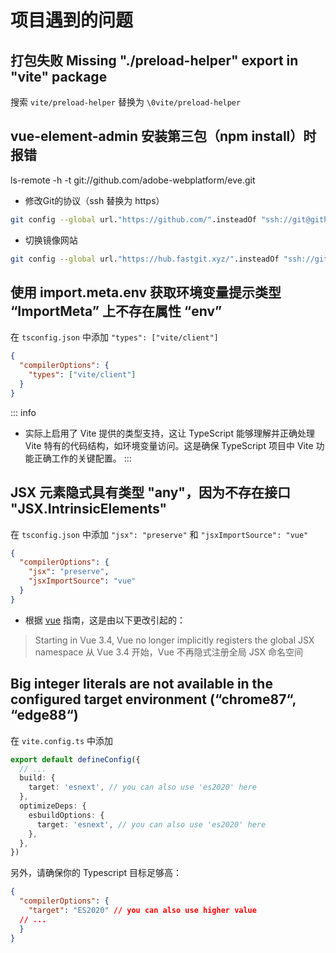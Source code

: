 # 项目遇到的问题

## 打包失败 Missing "./preload-helper" export in "vite" package

搜索 `vite/preload-helper` 替换为 `\0vite/preload-helper`

## vue-element-admin 安装第三包（npm install）时报错

ls-remote -h -t git://github.com/adobe-webplatform/eve.git

- 修改Git的协议（ssh 替换为 https）

```sh
git config --global url."https://github.com/".insteadOf "ssh://git@github.com/"
```

- 切换镜像网站

```sh
git config --global url."https://hub.fastgit.xyz/".insteadOf "ssh://git@github.com/"
```

## 使用 import.meta.env 获取环境变量提示类型 “ImportMeta” 上不存在属性 “env”

在 `tsconfig.json` 中添加 `"types": ["vite/client"]`

```json
{
  "compilerOptions": {
    "types": ["vite/client"]
  }
}
```

::: info

- 实际上启用了 Vite 提供的类型支持，这让 TypeScript 能够理解并正确处理 Vite 特有的代码结构，如环境变量访问。这是确保 TypeScript 项目中 Vite 功能正确工作的关键配置。
  :::

## JSX 元素隐式具有类型 "any"，因为不存在接口 "JSX.IntrinsicElements"

在 `tsconfig.json` 中添加 `"jsx": "preserve"` 和 `"jsxImportSource": "vue"`

```json
{
  "compilerOptions": {
    "jsx": "preserve",
    "jsxImportSource": "vue"
  }
}
```

- 根据 [vue](https://vuejs.org/guide/extras/render-function.html#jsx-type-inference) 指南，这是由以下更改引起的：

> Starting in Vue 3.4, Vue no longer implicitly registers the global JSX namespace
> 从 Vue 3.4 开始，Vue 不再隐式注册全局 JSX 命名空间

## Big integer literals are not available in the configured target environment (“chrome87“, “edge88“)

在 `vite.config.ts` 中添加

```ts
export default defineConfig({
  // ...
  build: {
    target: 'esnext', // you can also use 'es2020' here
  },
  optimizeDeps: {
    esbuildOptions: {
      target: 'esnext', // you can also use 'es2020' here
    },
  },
})
```

另外，请确保你的 Typescript 目标足够高：

```json
{
  "compilerOptions": {
    "target": "ES2020" // you can also use higher value
  // ...
  }
}
```
